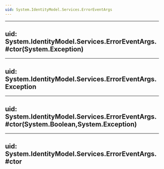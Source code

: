```yaml
---
uid: System.IdentityModel.Services.ErrorEventArgs
---
```


---
uid: System.IdentityModel.Services.ErrorEventArgs.#ctor(System.Exception)
---

---
uid: System.IdentityModel.Services.ErrorEventArgs.Exception
---

---
uid: System.IdentityModel.Services.ErrorEventArgs.#ctor(System.Boolean,System.Exception)
---

---
uid: System.IdentityModel.Services.ErrorEventArgs.#ctor
---
